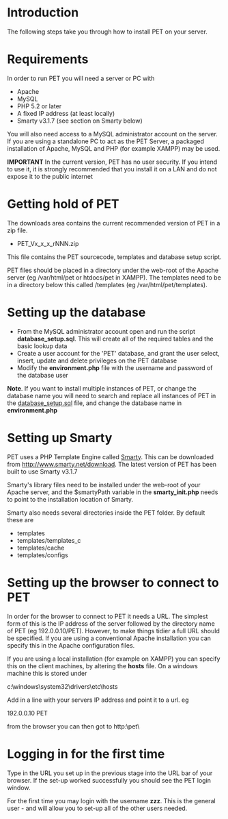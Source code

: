 # Introduction #

The following steps take you through how to install PET on your server.

# Requirements #
In order to run PET you will need a server or PC with
  * Apache
  * MySQL
  * PHP 5.2 or later
  * A fixed IP address (at least locally)
  * Smarty v3.1.7 (see section on Smarty below)

You will also need access to a MySQL administrator account on the server. If you are using a standalone PC to act as the PET Server, a packaged installation of Apache, MySQL and PHP (for example XAMPP) may be used.

**IMPORTANT** In the current version, PET has no user security. If you intend to use it, it is strongly recommended that you install it on a LAN and do not expose it to the public internet

# Getting hold of PET #
The downloads area contains the current recommended version of PET in a zip file.
  * PET\_Vx\_x\_x\_rNNN.zip

This file contains the PET sourcecode, templates and database setup script.

PET files should be placed in a directory under the web-root of the Apache server (eg /var/html/pet or htdocs/pet in XAMPP). The templates need to be in a directory below this called /templates (eg /var/html/pet/templates).

# Setting up the database #
  * From the MySQL administrator account open and run the script **database\_setup.sql**. This will create all of the required tables and the basic lookup data
  * Create a user account for the 'PET' database, and grant the user select, insert, update and delete privileges on the PET database
  * Modify the **environment.php** file with the username and password of the database user

**Note**. If you want to install multiple instances of PET, or change the database name you will need to search and replace all instances of PET in the [database\_setup.sql](http://code.google.com/p/project-estimate-tracker/source/browse/trunk/sql/database_setup.sql) file, and change the database name in **environment.php**

# Setting up Smarty #
PET uses a PHP Template Engine called [Smarty](http://www.smarty.net/).  This can be downloaded from http://www.smarty.net/download. The latest version of PET has been built to use Smarty v3.1.7

Smarty's library files need to be installed under the web-root of your Apache server, and the $smartyPath variable in the **smarty\_init.php** needs to point to the installation location of Smarty.

Smarty also needs several directories inside the PET folder. By default these are
  * templates
  * templates/templates\_c
  * templates/cache
  * templates/configs

# Setting up the browser to connect to PET #
In order for the browser to connect to PET it needs a URL. The simplest form of this is the IP address of the server followed by the directory name of PET (eg 192.0.0.10/PET). However, to make things tidier a full URL should be specified. If you are using a conventional Apache installation you can specify this in the Apache configuration files.

If you are using a local installation (for example on XAMPP) you can specify this on the client machines, by altering the **hosts** file. On a windows machine this is stored under

c:\windows\system32\drivers\etc\hosts

Add in a line with your servers IP address and point it to a url. eg

192.0.0.10  PET

from the browser you can then got to http:\\pet\

# Logging in for the first time #
Type in the URL you set  up in the previous stage into the URL bar of your browser. If the set-up worked successfully you should see the PET login window.

For the first time you may login with the username **zzz**. This is the general user - and will allow you to set-up all of the other users needed.